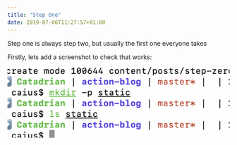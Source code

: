 ```yaml
---
title: "Step One"
date: 2019-07-06T11:27:57+01:00
---
```


Step one is always step two, but usually the first one everyone takes

Firstly, lets add a screenshot to check that works:

![](/screenshot.png)
